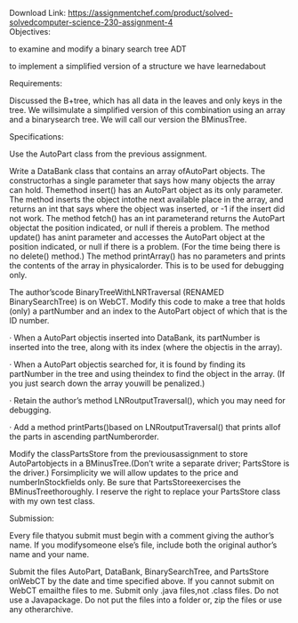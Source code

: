 Download Link: https://assignmentchef.com/product/solved-solvedcomputer-science-230-assignment-4
<br>
Objectives:

to examine and modify a binary search tree ADT

to implement a simplified version of a structure we have learnedabout

Requirements:

Discussed the B+tree, which has all data in the leaves and only keys in the tree. We willsimulate a simplified version of this combination using an array and a binarysearch tree. We will call our version the BMinusTree.

Specifications:

Use the AutoPart class from the previous assignment.

Write a DataBank class that contains an array ofAutoPart objects. The constructorhas a single parameter that says how many objects the array can hold. Themethod insert() has an AutoPart object as its only parameter. The method inserts the object intothe next available place in the array, and returns an int that says where the object was inserted, or -1 if the insert did not work. The method fetch() has an int parameterand returns the AutoPart objectat the position indicated, or null if thereis a problem. The method update() has anint parameter and accesses the AutoPart object at the position indicated, or null if there is a problem. (For the time being there is no delete() method.) The method printArray() has no parameters and prints the contents of the array in physicalorder. This is to be used for debugging only.

The author’scode BinaryTreeWithLNRTraversal (RENAMED BinarySearchTree) is on WebCT. Modify this code to make a tree that holds (only) a partNumber and an index to the AutoPart object of which that is the ID number.

· When a AutoPart objectis inserted into DataBank, its partNumber is inserted into the tree, along with its index (where the objectis in the array).

· When a AutoPart objectis searched for, it is found by finding its partNumber in the tree and using theindex to find the object in the array. (If you just search down the array youwill be penalized.)

· Retain the author’s method LNRoutputTraversal(), which you may need for debugging.

· Add a method printParts()based on LNRoutputTraversal() that prints allof the parts in ascending partNumberorder.

Modify the classPartsStore from the previousassignment to store AutoPartobjects in a BMinusTree.(Don’t write a separate driver; PartsStore is the driver.) Forsimplicity we will allow updates to the price and numberInStockfields only. Be sure that PartsStoreexercises the BMinusTreethoroughly. I reserve the right to replace your PartsStore class with my own test class.

Submission:

Every file thatyou submit must begin with a comment giving the author’s name. If you modifysomeone else’s file, include both the original author’s name and your name.

Submit the files AutoPart, DataBank, BinarySearchTree, and PartsStore onWebCT by the date and time specified above. If you cannot submit on WebCT emailthe files to me. Submit only .java files,not .class files. Do not use a Javapackage. Do not put the files into a folder or, zip the files or use any otherarchive.